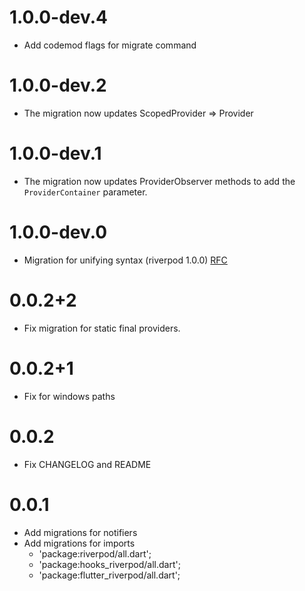 # 1.0.0-dev.4

- Add codemod flags for migrate command

# 1.0.0-dev.2

- The migration now updates ScopedProvider => Provider

# 1.0.0-dev.1

- The migration now updates ProviderObserver methods to add the
 `ProviderContainer` parameter.

# 1.0.0-dev.0

- Migration for unifying syntax (riverpod 1.0.0) [RFC](https://github.com/rrousselGit/river_pod/issues/335)

# 0.0.2+2

- Fix migration for static final providers.

# 0.0.2+1

- Fix for windows paths

# 0.0.2

- Fix CHANGELOG and README

# 0.0.1

- Add migrations for notifiers
- Add migrations for imports
  - 'package:riverpod/all.dart';
  - 'package:hooks_riverpod/all.dart';
  - 'package:flutter_riverpod/all.dart';
